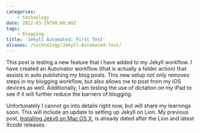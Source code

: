 ```yaml
---
categories:
    - technology
date: 2012-03-29T00:00:00Z
tags:
    - blogging
title: 'Jekyll Automated: First Test'
aliases: /technology/Jekyll-Automated-Test/
---
```


This post is testing a new feature that I have added to my Jekyll workflow. I have created an Automator workflow (that is actually a folder action) that assists in auto publishing my blog posts. This new setup not only removes steps in my blogging workflow, but also allows me to post from my iOS devices as well. Additionally, I am testing the use of dictation on my iPad to see if it will further reduce the barriers of blogging.

Unfortunately I cannot go into details right now, but will share my learnings soon. This will include an update to setting up Jekyll on Lion. My previous post, [Installing Jekyll on Mac OS X](/2011/08/Installing-Jekyll-on-Mac "Installing Jekyll on Mac OS X"), is already dated after the Lion and latest Xcode releases.